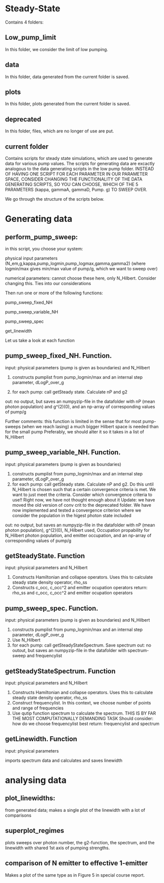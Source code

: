 # Steady-State
Contains 4 folders:
## Low_pump_limit
In this folder, we consider the limit of low pumping.
## data
In this folder, data generated from the current folder is saved.
## plots
In this folder, plots generated from the current folder is saved.
## deprecated
In this folder, files, which are no longer of use are put.
## current folder
Contains scripts for steady state simulations, which are used to generate data for various pump values. The scripts for generating data are excactly analogous to the data generating scripts in the low pump folder. INSTEAD OF HAVING ONE SCRIPT FOR EACH PARAMETER IN OUR PARAMETER SPACE, CONSIDER CHANGING THE FUNCTIONALITY OF THE DATA GENERATING SCRIPTS, SO YOU CAN CHOOSE, WHICH OF THE 5 PARAMETERS (kappa, gammaA, gammaD, Pump. g) TO SWEEP OVER.

We go through the structure of the scripts below.

# Generating data
## perform_pump_sweep: 
in this script, you choose your system: 

physical input parameters (N_em,g,kappa,pump_logmin,pump_logmax,gamma,gamma2) (where logmin/max gives min/max value of pump/g, which we want to sweep over)

numerical parameters: cannot choose these here, only N_Hilbert. Consider changing this. Ties into our considerations

Then run one or more of the following functions:

pump_sweep_fixed_NH

pump_sweep_variable_NH

pump_sweep_spec

get_linewidth

Let us take a look at each function

## pump_sweep_fixed_NH. Function.
input: physical parameters (pump is given as boundaries) and N_Hilbert

1. constructs pumplist from pump_logmin/max and an internal step parameter, dLogP_over_g

2. for each pump: call getSteady state. Calculate nP and g2

out: no output, but saves an numpyzip-file in the datafolder with nP (mean photon population) and g^(2)(0), and an np-array of corresponding values of pump/g

Further comments: this function is limited in the sense that for most pump-sweeps (when we reach lasing) a much bigger Hilbert space is needed than for the small pump
Preferably, we should alter it so it takes in a list of N_Hilbert

## pump_sweep_variable_NH. Function.
input: physical parameters (pump is given as boundaries)
1. constructs pumplist from pump_logmin/max and an internal step parameter, dLogP_over_g
2. for each pump: call getSteady state. Calculate nP and g2. 
      Do this until N_Hilbert is chosen such that a certain convergence criteria is met. We want to just meet the criteria.
      Consider which convergence criteria to use!! Right now, we have not thought enough about it
      Update: we have moved the old version of conv crit to the deprecated folder.
      We have now implemented and tested a convergence criterion where we consider the population in the higest photon state included
      
out: no output, but saves an numpyzip-file in the datafolder with nP (mean photon population), g^(2)(0), 
N_Hilbert used, Occupation propability for N_Hilbert photon population, and emitter occupation, and an np-array of corresponding values of pump/g

## getSteadyState. Function
input: physical parameters and N_Hilbert
1. Constructs Hamiltonian and collapse operators. Uses this to calculate steady state density operator, rho_ss
2. Constructs c_occ, c_occ^2 and emitter ocupation operators
return: rho_ss and c_occ, c_occ^2 and emitter ocupation operators

## pump_sweep_spec. Function.
input: physical parameters (pump is given as boundaries) and N_Hilbert
1. constructs pumplist from pump_logmin/max and an internal step parameter, dLogP_over_g
2. Use N_Hilbert
3. for each pump: call getSteadyStateSpectrum. Save spectrum
out: no outout, but saves an numpyzip-file in the datafolder with spectrum-sweep and frequencylist


## getSteadyStateSpectrum. Function
input: physical parameters and N_Hilbert
1. Constructs Hamiltonian and collapse operators. Uses this to calculate steady state density operator, rho_ss
2. Construct frequencylist. In this context, we choose number of points and range of frequencies
3. Use qutip function spectrum to calculate the spectrum. THIS IS BY FAR THE MOST COMPUTATIONALLY DEMANDING TASK
      Should consider: how do we choose frequencylist best
return: frequencylist and spectrum

## getLinewidth. Function
input: physical parameters

imports spectrum data and calculates and saves linewidth

# analysing data
## plot_linewidths: 
from generated data; makes a single plot of the linewidth with a lot of comparisons

## superplot_regimes
plots sweeps over photon number, the g2-function, the spectrum, and the linewidth with shared 1st axis of pumping strengths.

## comparison of N emitter to effective 1-emitter
Makes a plot of the same type as in Figure 5 in special course report.
